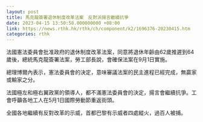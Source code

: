 ```yaml
---
layout: post
title: 馬克龍簽署退休制度改革法案　反對派揚言繼續抗爭
date: 2023-04-15 13:50:58.000000000 +08:00
link: https://news.rthk.hk/rthk/ch/component/k2/1696376-20230415.htm
categories: rthk
---
```


法國憲法委員會批准政府的退休制度改革法案，同意將退休年齡由62歲推遲到64歲後，總統馬克龍簽署法案，勞工部長說，會確保法案在9月1日實施。

總理博爾內表示，憲法委員會的決定，意味審議法案的民主進程已經完成，無贏家或輸家之分。

法國極左和極右翼政黨的領導人，都不滿憲法委員會的決定，揚言會繼續抗爭。工會呼籲各地工人在5月1日國際勞動節重返街頭。

全國各地繼續有反對改革的示威，首都巴黎有示威者四處縱火，過百人被捕。
